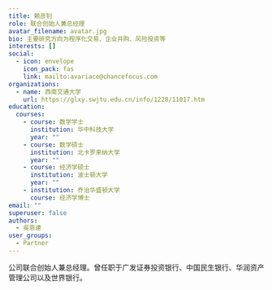 ```yaml
---
title: 赖彦钊
role: 联合创始人兼总经理
avatar_filename: avatar.jpg
bio: 主要研究方向为程序化交易、企业并购、风险投资等
interests: []
social:
  - icon: envelope
    icon_pack: fas
    link: mailto:avariace@chancefocus.com
organizations:
  - name: 西南交通大学
    url: https://glxy.swjtu.edu.cn/info/1228/11017.htm
education:
  courses:
    - course: 数学学士
      institution: 华中科技大学
      year: ""
    - course: 数学硕士
      institution: 北卡罗来纳大学
      year: ""
    - course: 经济学硕士
      institution: 波士顿大学
      year: ""
    - institution: 乔治华盛顿大学
      course: 经济学博士
email: ""
superuser: false
authors:
  - 吳恩達
user_groups:
  - Partner
---
```

公司联合创始人兼总经理。曾任职于广发证券投资银行、中国民生银行、华润资产管理公司以及世界银行。